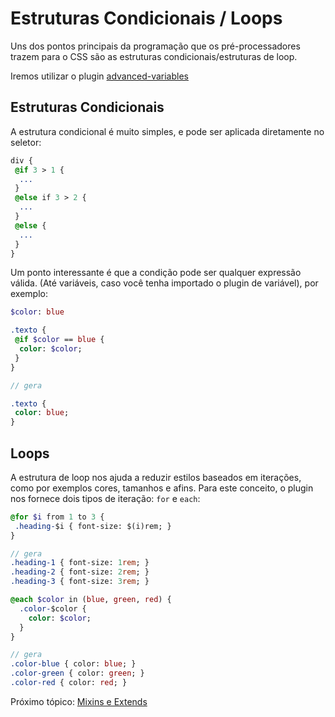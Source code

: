 # Estruturas Condicionais / Loops

Uns dos pontos principais da programação que os pré-processadores trazem para o CSS são as estruturas condicionais/estruturas de loop.

Iremos utilizar o plugin [advanced-variables](https://github.com/jonathantneal/postcss-advanced-variables)

## Estruturas Condicionais

A estrutura condicional é muito simples, e pode ser aplicada diretamente no seletor:

```sass
div {
 @if 3 > 1 {
  ...
 }
 @else if 3 > 2 {
  ...
 }
 @else {
  ...
 }
}
```

Um ponto interessante é que a condição pode ser qualquer expressão válida. (Até variáveis, caso você tenha importado o plugin de variável), por exemplo:

```sass
$color: blue

.texto {
 @if $color == blue {
  color: $color;
 }
}

// gera

.texto {
 color: blue;
}
```

## Loops

A estrutura de loop nos ajuda a reduzir estilos baseados em iterações, como por exemplos cores, tamanhos e afins. Para este conceito, o plugin nos fornece dois tipos de iteração: `for` e `each`:

```sass
@for $i from 1 to 3 {
 .heading-$i { font-size: $(i)rem; }
}

// gera
.heading-1 { font-size: 1rem; }
.heading-2 { font-size: 2rem; }
.heading-3 { font-size: 3rem; }
```

```sass
@each $color in (blue, green, red) {
  .color-$color {
    color: $color;
  }
}

// gera
.color-blue { color: blue; }
.color-green { color: green; }
.color-red { color: red; }
```

Próximo tópico: [Mixins e Extends](functions.md)
